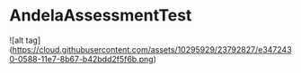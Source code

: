 # AndelaAssessmentTest

![alt tag] (https://cloud.githubusercontent.com/assets/10295929/23792827/e3472430-0588-11e7-8b67-b42bdd2f5f6b.png)
